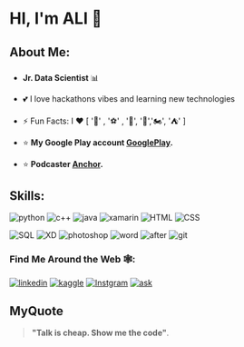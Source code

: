 # HI, I'm ALI 👋

## About Me:
###

* **Jr. Data Scientist** 📊

* 💕 I love hackathons vibes and learning new technologies

* ⚡ Fun Facts: I ❤️ [ '📖' , '⚽' , '🎥', '🤖','🏍️', '⛺' ]

* ⭐️ __My Google Play account [GooglePlay](https://play.google.com/store/apps/developer?id=AM_TEAM).__

* ⭐️ __Podcaster [Anchor](https://anchor.fm/tech-away9).__


## Skills:
![python](https://img.icons8.com/color/48/000000/python.png)
![c++](https://img.icons8.com/color/48/000000/c-plus-plus-logo.png)
![java](https://img.icons8.com/ios-filled/50/000000/java-coffee-cup-logo--v1.png)
![xamarin](https://img.icons8.com/color/48/000000/xamarin.png)
![HTML](https://img.icons8.com/color/48/000000/html-5.png)
![CSS](https://img.icons8.com/color/48/000000/css3.png)

![SQL](https://img.icons8.com/ios-filled/50/000000/sql.png)
![XD](https://img.icons8.com/color/48/000000/adobe-xd.png)
![photoshop](https://img.icons8.com/fluent/48/000000/adobe-photoshop.png)
![word](https://img.icons8.com/color/48/000000/office-365.png)
![after](https://img.icons8.com/fluent/48/000000/adobe-after-effects.png)
![git](https://img.icons8.com/color/48/000000/git.png)


### Find Me Around the Web 🕸️:
[![linkedin](https://icon-icons.com/icons2/679/PNG/32/linkedin_icon-icons.com_60955.png)](https://www.linkedin.com/in/ali-gad-6070a41a1/)
[![kaggle](https://icon-icons.com/icons2/2389/PNG/32/kaggle_logo_icon_145140.png)](https://www.kaggle.com/aligad)
[![Instgram](https://icon-icons.com/icons2/679/PNG/32/instagram_icon-icons.com_60957.png)](https://www.instagram.com/ali_gad_1/?fbclid=IwAR2uwXoDo9eOsT2PW58Xbdm53gDvcyAfQbKg7bV_MGe3cwBVsq1BoCmrVTc)
[![ask](https://icon-icons.com/icons2/679/PNG/32/ask_icon-icons.com_60971.png)](https://ask.fm/aligad986227?fbclid=IwAR02gzTW5ggaAPUDSNWXFgDGOQutbw4O5UwGwYNInnpZ5gz0gcNnEtaa4CM) 

## MyQuote
> __"Talk is cheap. Show me the code"__.
